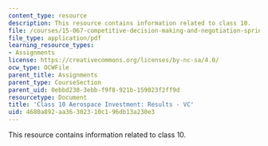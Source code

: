 ```yaml
---
content_type: resource
description: This resource contains information related to class 10.
file: /courses/15-067-competitive-decision-making-and-negotiation-spring-2011/4680a892aa36302310c196db13a230e3_MIT15_067S11_Cl10_Ae_I_REV.pdf
file_type: application/pdf
learning_resource_types:
- Assignments
license: https://creativecommons.org/licenses/by-nc-sa/4.0/
ocw_type: OCWFile
parent_title: Assignments
parent_type: CourseSection
parent_uid: 0ebbd238-3ebb-f9f8-921b-159023f2ff9d
resourcetype: Document
title: 'Class 10 Aerospace Investment: Results - VC'
uid: 4680a892-aa36-3023-10c1-96db13a230e3
---
```

This resource contains information related to class 10.